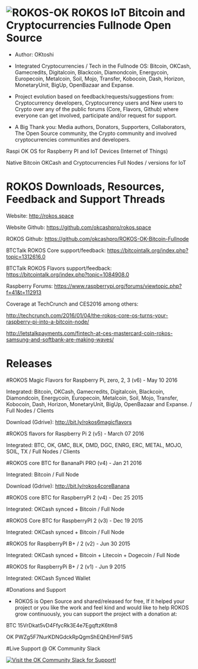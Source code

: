 ![ROKOS-OK](http://i.imgur.com/WHN1JGF.png)
ROKOS IoT Bitcoin and Cryptocurrencies Fullnode Open Source
=========================== 
* Author: OKtoshi

* Integrated Cryptocurrencies / Tech in the Fullnode OS: Bitcoin, OKCash, Gamecredits, Digitalcoin, Blackcoin, Diamondcoin, Energycoin, Europecoin, Metalcoin, Soil, Mojo, Transfer, Kobocoin, Dash, Horizon, MonetaryUnit, BigUp, OpenBazaar and Expanse.

* Project evolution based on feedback/requests/suggestions from: Cryptocurrency developers, Cryptocurrency users and New users to Crypto over any of the public forums (Core, Flavors, Github) where everyone can get involved, participate and/or request for support.

* A Big Thank you: Media authors, Donators, Supporters, Collaborators, The Open Source community, the Crypto community and involved cryptocurrencies communities and developers.

Raspi OK OS for Raspberry PI and IoT Devices (Internet of Things)

Native Bitcoin OKCash and Cryptocurrencies Full Nodes / versions for IoT

ROKOS Downloads, Resources, Feedback and Support Threads 
===========================

Website: http://rokos.space

Website Github: https://github.com/okcashpro/rokos.space

ROKOS Github: https://github.com/okcashpro/ROKOS-OK-Bitcoin-Fullnode

BTCTalk ROKOS Core support/feedback: https://bitcointalk.org/index.php?topic=1312616.0

BTCTalk ROKOS Flavors support/feedback: https://bitcointalk.org/index.php?topic=1084908.0

Raspberry Forums: https://www.raspberrypi.org/forums/viewtopic.php?f=41&t=112913

Coverage at TechCrunch and CES2016 among others: 

http://techcrunch.com/2016/01/04/the-rokos-core-os-turns-your-raspberry-pi-into-a-bitcoin-node/

http://letstalkpayments.com/fintech-at-ces-mastercard-coin-rokos-samsung-and-softbank-are-making-waves/


Releases
===========================

#ROKOS Magic Flavors for Raspberry Pi, zero, 2, 3 (v6) - May 10 2016

Integrated: Bitcoin, OKCash, Gamecredits, Digitalcoin, Blackcoin, Diamondcoin, Energycoin, Europecoin, Metalcoin, Soil, Mojo, Transfer, Kobocoin, Dash, Horizon, MonetaryUnit, BigUp, OpenBazaar and Expanse. / Full Nodes / Clients

Download (Gdrive): 
http://bit.ly/rokos6magicflavors

#ROKOS flavors for Raspberry Pi 2 (v5) - March 07 2016

Integrated: BTC, OK, GMC, BLK, DMD, DGC, ENRG, ERC, METAL, MOJO, SOIL, TX / Full Nodes / Clients

#ROKOS core BTC for BananaPi PRO (v4) - Jan 21 2016

Integrated: Bitcoin / Full Node

Download (Gdrive): 
http://bit.ly/rokos4coreBanana

#ROKOS core BTC for RaspberryPI 2 (v4) - Dec 25 2015

Integrated: OKCash synced + Bitcoin / Full Node

#ROKOS Core BTC for RaspberryPI 2 (v3) - Dec 19 2015

Integrated: OKCash synced + Bitcoin / Full Node

#ROKOS for RaspberryPI B+ / 2  (v2) - Jun 30 2015

Integrated: OKCash synced + Bitcoin + Litecoin + Dogecoin / Full Node

#ROKOS for RaspberryPi B+ / 2 (v1) - Jun 9 2015 

Integrated: OKCash Synced Wallet


#Donations and Support

* ROKOS is Open Source and shared/released for free, If it helped your project or you like the work and feel kind and would like to help ROKOS grow continuously, you can support the project with a donation at:

BTC  15VrDkat5vD4FfycRk3E4e7EgqftzK6tm8

OK  PWZg5F7NurKDNGdckRpQgmShEQhEHmF5W5


#Live Support @ OK Community Slack

[![Visit the OK Community Slack for Support!](https://kiwiirc.com/buttons/irc.freenode.net/ok-rokos-support.png)](https://okcash.herokuapp.com/)
